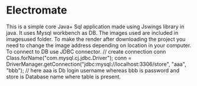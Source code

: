 # Electromate
This is a simple core Java+ Sql application made using Jswings library in java. It uses Mysql workbench as DB.  The images used are included in imagesused folder. To make the render after downloading the project you need to change the image address depending on location in your computer.  To connect to DB use JDBC connector.  // create connection conn Class.forName("com.mysql.cj.jdbc.Driver"); conn = DriverManager.getConnection("jdbc:mysql://localhost:3306/store", "aaa", "bbb"); // here aaa is Db login username whereas bbb is password and store is Database name where table is present.
